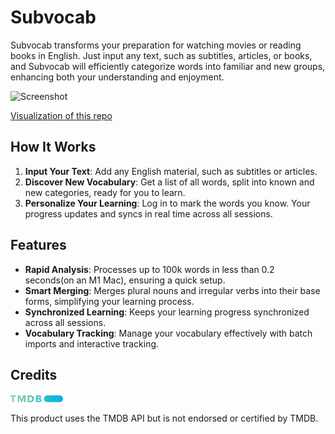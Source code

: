 # Subvocab

Subvocab transforms your preparation for watching movies or reading books in English. Just input any text, such as subtitles, articles, or books, and Subvocab will efficiently categorize words into familiar and new groups, enhancing both your understanding and enjoyment.

<!-- window.resizeTo(1260, 900); -->
<img width="1328" height="968" alt="Screenshot" src="https://github.com/user-attachments/assets/ed289117-e602-4633-904f-2018b4797dec" />

[Visualization of this repo](https://mango-dune-07a8b7110.1.azurestaticapps.net/?repo=kyle1an%2Fsub-vocab)

## How It Works

1. **Input Your Text**: Add any English material, such as subtitles or articles.
2. **Discover New Vocabulary**: Get a list of all words, split into known and new categories, ready for you to learn.
3. **Personalize Your Learning**: Log in to mark the words you know. Your progress updates and syncs in real time across all sessions.

## Features

- **Rapid Analysis**: Processes up to 100k words in less than 0.2 seconds(on an M1 Mac), ensuring a quick setup.
- **Smart Merging**: Merges plural nouns and irregular verbs into their base forms, simplifying your learning process.
- **Synchronized Learning**: Keeps your learning progress synchronized across all sessions.
- **Vocabulary Tracking**: Manage your vocabulary effectively with batch imports and interactive tracking.

## Credits

<img height="11px" src="./public/tmdb.svg" alt="TMDB" style="vertical-align: baseline;">

This product uses the TMDB API but is not endorsed or certified by TMDB.
